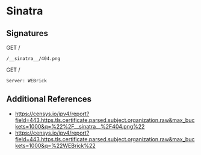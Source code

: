# Sinatra

## Signatures

GET /

```
/__sinatra__/404.png
```

GET /

```
Server: WEBrick
```

## Additional References

- https://censys.io/ipv4/report?field=443.https.tls.certificate.parsed.subject.organization.raw&max_buckets=1000&q=%22%2F__sinatra__%2F404.png%22
- https://censys.io/ipv4/report?field=443.https.tls.certificate.parsed.subject.organization.raw&max_buckets=1000&q=%22WEBrick%22